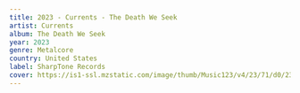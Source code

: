 ```yaml
---
title: 2023 - Currents - The Death We Seek
artist: Currents
album: The Death We Seek
year: 2023
genre: Metalcore
country: United States
label: SharpTone Records
cover: https://is1-ssl.mzstatic.com/image/thumb/Music123/v4/23/71/d0/2371d0e0-8994-a3ec-b0e9-e829aa956d0a/cover.jpg/1000x1000bb.jpg
---
```

